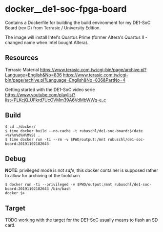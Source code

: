 # docker__de1-soc-fpga-board

Contains a Dockerfile for building the build environment for my DE1-SoC Board (rev D) from Terrasic / University Edition.

The image will install Intel's Quartus Prime (former Altera's Quartus II - changed name when Intel bought Altera).



## Resources

Terrasic Material
https://www.terasic.com.tw/cgi-bin/page/archive.pl?Language=English&No=836
https://www.terasic.com.tw/cgi-bin/page/archive.pl?Language=English&No=836&PartNo=4


Getting started with the DE1-SoC video serie
https://www.youtube.com/playlist?list=PLKcjQ_UFkrd7UcOVMm39A6VdMbWWq-e_c



## Build

```
$ cd ./docker/
$ time docker build --no-cache -t rubuschl/de1-soc-board:$(date +%Y%m%d%H%M%S) .
$ time docker run -ti --rm -v $PWD/output:/mnt rubuschl/de1-soc-board:20191102182643
```


## Debug

**NOTE**: privileged mode is not _safe_, this docker container is supposed rather to allow for archiving of the toolchain


```
$ docker run -ti --privileged -v $PWD/output:/mnt rubuschl/de1-soc-board:20191102182643 /bin/bash
docker $>
```


## Target

TODO working with the target for the DE1-SoC usually means to flash an SD card.
